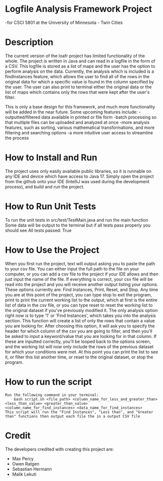 # Logfile Analysis Framework Project 
-for CSCI 5801 at the University of Minnesota - Twin Cities

# Description
The current version of the loafr project has limited functionality of the whole. The project is written in Java and can read
in a logfile in the form of a CSV. This logfile is stored as a list of maps and the user has the option to perform analysis 
on the data. Currently, the analysis which is included is a findInstances feature, which allows the user to find all of the 
rows in the original data for which a specific value is found in the column specified by the user. The user can also print 
to terminal either the original data or the list of maps which contains only the rows that were kept after the user's filter.

This is only a base design for this framework, and much more functionality will be added in the near future. Some upcoming
features include:
-outputted/filtered data available in printed or file form
-batch processing so that multiple files can be uploaded and analyzed at once
-more analysis features, such as sorting, various mathematical transformations, and more filtering and searching options
-a more intuitive user access to streamline the process

# How to Install and Run
The project uses only easily available public libraries, so it is runnable on any IDE and device which have access to 
Java 17. Simply open the project from the github onto your IDE (IntelliJ was used during the development process), and 
build and run the project.

# How to Run Unit Tests
To run the unit tests in src/test/TestMain.java and run the main function Some data will be output to the terminal but if all tests pass properly you should see All tests passed: True

# How to Use the Project
When you first run the project, text will output asking you to paste the path to your csv file. You can either input the
full path to the file on your computer, or you can add a csv file to the project if your IDE allows and then just input the 
name of the file. If everything is correct, your csv file will be read into the project and you will receive another output
listing your options. These options currently are: Find Instances, Print, Reset, and Stop. Any time you are at this point
of the project, you can type stop to exit the program, print to print the current working list to the output, which at first
is the entire list of data in the csv file, or you can type reset to reset the working list to the original dataset if you've
previously modified it. The only analysis option right now is to type '1' or 'Find Instances', which takes you into the 
analysis section. This function will create a list of only the rows that contain a value you are looking for. After choosing
this option, it will ask you to specify the header for which column of the csv you are going to filter, and then you'll be 
asked to input a keyword/value that you are looking for in that column. If these are inputted correctly, you'll be looped back
to the options screen, and the working list will now only include the rows of the previous dataset for which your conditions 
were met. At this point you can print the list to see it, or filter this list another time, or reset to the original dataset, 
or stop the program.

# How to run the script
    Run the following command in your terminal:
        bash script.sh <file_path> <column_name_for_less_and_greater_than> <less_than_value> <greater_than_value> <column_name_for_find_instances> <data_name_for_find_instances>
    This script will run the "Find Instances", "Less than", and "Greater than" functions then output each file the in a output CSV file

# Credit
The developers credited with creating this project are:
- Max Percy
- Owen Ratgen
- Sebastian Hermann
- Malik Lekuti

